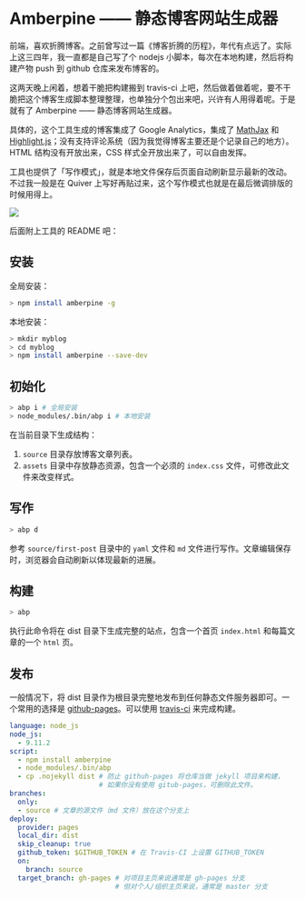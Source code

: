 # Amberpine —— 静态博客网站生成器

前端，喜欢折腾博客。之前曾写过一篇《博客折腾的历程》，年代有点远了。实际上这三四年，我一直都是自己写了个 nodejs 小脚本，每次在本地构建，然后将构建产物 push 到 github 仓库来发布博客的。

这两天晚上闲着，想着干脆把构建搬到 travis-ci 上吧，然后做着做着呢，要不干脆把这个博客生成脚本整理整理，也单独分个包出来吧，兴许有人用得着呢。于是就有了 Amberpine —— 静态博客网站生成器。

具体的，这个工具生成的博客集成了 Google Analytics，集成了 [MathJax](https://www.mathjax.org/) 和 [Highlight.js](https://highlightjs.org/)；没有支持评论系统（因为我觉得博客主要还是个记录自己的地方）。HTML 结构没有开放出来，CSS 样式全开放出来了，可以自由发挥。

工具也提供了「写作模式」，就是本地文件保存后页面自动刷新显示最新的改动。不过我一般是在 Quiver 上写好再贴过来，这个写作模式也就是在最后微调排版的时候用得上。

![](http://xieguanglei.oss-cn-hangzhou.aliyuncs.com/blog-post/2019-5-28/dev.gif)

后面附上工具的 README 吧：

## 安装

全局安装：

```bash
> npm install amberpine -g
```

本地安装：

```bash
> mkdir myblog
> cd myblog
> npm install amberpine --save-dev
```

## 初始化

```bash
> abp i # 全局安装
> node_modules/.bin/abp i # 本地安装
```

在当前目录下生成结构：
1. `source` 目录存放博客文章列表。
2. `assets` 目录中存放静态资源，包含一个必须的 `index.css` 文件，可修改此文件来改变样式。

## 写作

```bash
> abp d
```

参考 `source/first-post` 目录中的 `yaml` 文件和 `md` 文件进行写作。文章编辑保存时，浏览器会自动刷新以体现最新的进展。

## 构建

```bash
> abp
```

执行此命令将在 dist 目录下生成完整的站点，包含一个首页 `index.html` 和每篇文章的一个 `html` 页。

## 发布

一般情况下，将 dist 目录作为根目录完整地发布到任何静态文件服务器即可。一个常用的选择是 [github-pages](https://pages.github.com/)。可以使用 [travis-ci](https://docs.travis-ci.com/user/deployment/pages/) 来完成构建。

```yml
language: node_js
node_js:
  - 9.11.2
script:
  - npm install amberpine
  - node_modules/.bin/abp
  - cp .nojekyll dist # 防止 githuh-pages 将仓库当做 jekyll 项目来构建，
                      # 如果你没有使用 gitub-pages，可删除此文件。
branches:
  only:
  - source # 文章的源文件（md 文件）放在这个分支上
deploy:
  provider: pages
  local_dir: dist
  skip_cleanup: true
  github_token: $GITHUB_TOKEN # 在 Travis-CI 上设置 GITHUB_TOKEN
  on:
    branch: source
  target_branch: gh-pages # 对项目主页来说通常是 gh-pages 分支
                          # 但对个人/组织主页来说，通常是 master 分支
```
